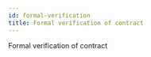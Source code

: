 ```yaml
---
id: formal-verification
title: Formal verification of contract
---
```

Formal verification of contract